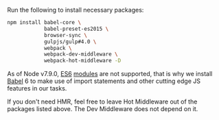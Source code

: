 Run the following to install necessary packages:

```bash
npm install babel-core \
            babel-preset-es2015 \
            browser-sync \
            gulpjs/gulp#4.0 \
            webpack \
            webpack-dev-middleware \
            webpack-hot-middleware -D
```

As of Node v7.9.0, [ES6](https://developer.mozilla.org/de/docs/Web/JavaScript/Reference/Statements/import) [modules](https://developer.mozilla.org/de/docs/Web/JavaScript/Reference/Statements/import) are not supported, that is why we install [Babel](https://babeljs.io/) 6 to make use of import statements and other cutting edge JS features in our tasks.

If you don't need HMR, feel free to leave Hot Middleware out of the packages listed above. The Dev Middleware does not depend on it.
